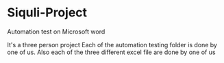 # Siquli-Project
Automation test on Microsoft word

It's a three person project
Each of the automation testing folder is done by one of us.
Also each of the three different excel file are done by one of us
